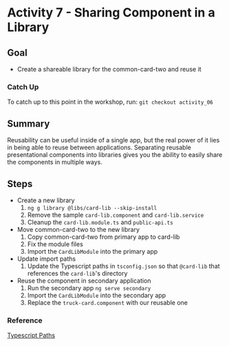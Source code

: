 # Activity 7 - Sharing Component in a Library

## Goal
- Create a shareable library for the common-card-two and reuse it

### Catch Up
To catch up to this point in the workshop, run:
  `git checkout activity_06`

## Summary
Reusability can be useful inside of a single app, but the real power of it lies in being able to reuse between applications.  Separating reusable presentational components into libraries gives you the ability to easily share the components in multiple ways.

## Steps
- Create a new library
    1. `ng g library @libs/card-lib --skip-install`
    2. Remove the sample `card-lib.component` and `card-lib.service`
    3. Cleanup the `card-lib.module.ts` and `public-api.ts`
- Move common-card-two to the new library
    1. Copy common-card-two from primary app to card-lib
    2. Fix the module files
    3. Import the `CardLibModule` into the primary app
- Update import paths
    1. Update the Typescript paths in `tsconfig.json` so that `@card-lib` that references the `card-lib`'s directory    
- Reuse the component in secondary application
    1. Run the secondary app `ng serve secondary`
    2. Import the `CardLibModule` into the secondary app
    3. Replace the `truck-card.component` with our reusable one


### Reference
[Typescript Paths](https://www.typescriptlang.org/tsconfig#paths)
